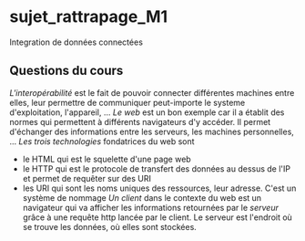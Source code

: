 # sujet_rattrapage_M1
Integration de données connectées


## Questions du cours

*L'interopérabilité* est le fait de pouvoir connecter différentes machines entre elles, leur permettre de communiquer peut-importe le systeme d'exploitation, l'appareil, ...
*Le web* est un bon exemple car il a établit des normes qui permettent à différents navigateurs d'y accéder. Il permet d'échanger des informations entre les serveurs, les machines personnelles, ...
*Les trois technologies* fondatrices du web sont 
 - le HTML qui est le squelette d'une page web  
 - le HTTP qui est le protocole de transfert des données au dessus de l'IP et permet de requêter sur des URI
 - les URI qui sont les noms uniques des ressources, leur adresse. C'est un système de nommage
*Un client* dans le contexte du web est un navigateur qui va afficher les informations retournées par le *serveur* grâce à une requête http lancée par le client. Le serveur est l'endroit où se trouve les données, où elles sont stockées.


